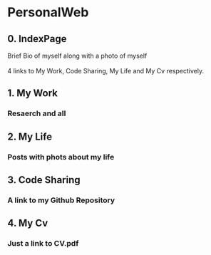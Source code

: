 # PersonalWeb

## 0. IndexPage
Brief Bio of myself along with a photo of myself <br><br>
4 links to My Work, Code Sharing, My Life and My Cv respectively.
## 1. My Work
### Resaerch and all
## 2. My Life
### Posts with phots about my life
## 3. Code Sharing
### A link to my Github Repository
## 4. My Cv
### Just a link to CV.pdf
